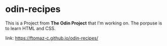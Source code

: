 # odin-recipes

This is a Project from <strong>The Odin Project</strong> that I'm working on. The porpuse is to learn HTML and CSS.

link: https://ftomaz-c.github.io/odin-recipes/
